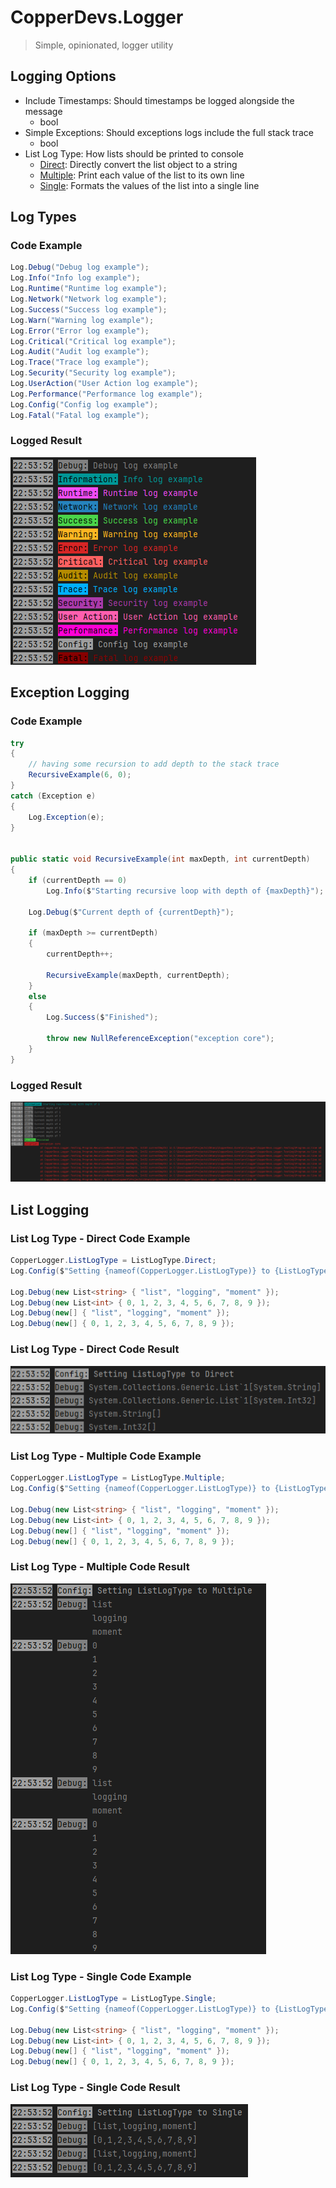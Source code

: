 # CopperDevs.Logger

> Simple, opinionated, logger utility

## Logging Options

- Include Timestamps: Should timestamps be logged alongside the message
    - bool
- Simple Exceptions: Should exceptions logs include the full stack trace
    - bool
- List Log Type: How lists should be printed to console
    - [Direct](#list-log-type---direct-code-example): Directly convert the list object to a string
    - [Multiple](#list-log-type---multiple-code-example): Print each value of the list to its own line
    - [Single](#list-log-type---single-code-example): Formats the values of the list into a single line

## Log Types

### Code Example

```csharp
Log.Debug("Debug log example");
Log.Info("Info log example");
Log.Runtime("Runtime log example");
Log.Network("Network log example");
Log.Success("Success log example");
Log.Warn("Warning log example");
Log.Error("Error log example");
Log.Critical("Critical log example");
Log.Audit("Audit log example");
Log.Trace("Trace log example");
Log.Security("Security log example");
Log.UserAction("User Action log example");
Log.Performance("Performance log example");
Log.Config("Config log example");
Log.Fatal("Fatal log example");
```

### Logged Result

![Console logged rendered result](https://raw.githubusercontent.com/copperdevs/CopperDevs.Core/refs/heads/master/src/logger/repo/base-log-types.png)

## Exception Logging

### Code Example

```csharp
try
{
    // having some recursion to add depth to the stack trace
    RecursiveExample(6, 0);
}
catch (Exception e)
{
    Log.Exception(e);
}

    
public static void RecursiveExample(int maxDepth, int currentDepth)
{
    if (currentDepth == 0)
        Log.Info($"Starting recursive loop with depth of {maxDepth}");

    Log.Debug($"Current depth of {currentDepth}");

    if (maxDepth >= currentDepth)
    {
        currentDepth++;
        
        RecursiveExample(maxDepth, currentDepth);
    }
    else
    {
        Log.Success($"Finished");

        throw new NullReferenceException("exception core");
    }
}
```

### Logged Result

![Console logged rendered result](https://raw.githubusercontent.com/copperdevs/CopperDevs.Core/refs/heads/master/src/logger/repo/exception-logging.png)

## List Logging

### List Log Type - Direct Code Example

```csharp
CopperLogger.ListLogType = ListLogType.Direct;
Log.Config($"Setting {nameof(CopperLogger.ListLogType)} to {ListLogType.Direct}");
        
Log.Debug(new List<string> { "list", "logging", "moment" });
Log.Debug(new List<int> { 0, 1, 2, 3, 4, 5, 6, 7, 8, 9 });
Log.Debug(new[] { "list", "logging", "moment" });
Log.Debug(new[] { 0, 1, 2, 3, 4, 5, 6, 7, 8, 9 });
```

### List Log Type - Direct Code Result

![Console logged rendered result](https://raw.githubusercontent.com/copperdevs/CopperDevs.Core/refs/heads/master/src/logger/repo/direct-list-log-type.png)

### List Log Type - Multiple Code Example

```csharp
CopperLogger.ListLogType = ListLogType.Multiple;
Log.Config($"Setting {nameof(CopperLogger.ListLogType)} to {ListLogType.Multiple}");
        
Log.Debug(new List<string> { "list", "logging", "moment" });
Log.Debug(new List<int> { 0, 1, 2, 3, 4, 5, 6, 7, 8, 9 });
Log.Debug(new[] { "list", "logging", "moment" });
Log.Debug(new[] { 0, 1, 2, 3, 4, 5, 6, 7, 8, 9 });
```

### List Log Type - Multiple Code Result

![Console logged rendered result](https://raw.githubusercontent.com/copperdevs/CopperDevs.Core/refs/heads/master/src/logger/repo/multiple-list-log-type.png)

### List Log Type - Single Code Example

```csharp
CopperLogger.ListLogType = ListLogType.Single;
Log.Config($"Setting {nameof(CopperLogger.ListLogType)} to {ListLogType.Single}");
        
Log.Debug(new List<string> { "list", "logging", "moment" });
Log.Debug(new List<int> { 0, 1, 2, 3, 4, 5, 6, 7, 8, 9 });
Log.Debug(new[] { "list", "logging", "moment" });
Log.Debug(new[] { 0, 1, 2, 3, 4, 5, 6, 7, 8, 9 });
```

### List Log Type - Single Code Result

![Console logged rendered result](https://raw.githubusercontent.com/copperdevs/CopperDevs.Core/refs/heads/master/src/logger/repo/single-list-log-type.png)
